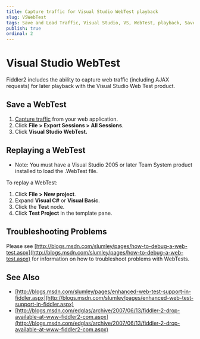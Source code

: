```yaml
---
title: Capture traffic for Visual Studio WebTest playback
slug: VSWebTest
tags: Save and Load Traffic, Visual Studio, VS, WebTest, playback, Save
publish: true
ordinal: 2
---
```


Visual Studio WebTest
=====================

Fiddler2 includes the ability to capture web traffic (including AJAX requests) for later playback with the Visual Studio Web Test product.

Save a WebTest
--------------

1. [Capture traffic][1] from your web application. 
2. Click **File > Export Sessions > All Sessions**. 
3. Click **Visual Studio WebTest.**

Replaying a WebTest
-------------------

+ Note: You must have a Visual Studio 2005 or later Team System product installed to load the .WebTest file.

To replay a WebTest:

1. Click **File > New project**.
2. Expand **Visual C#** or **Visual Basic**.
3. Click the **Test** node.
4. Click **Test Project** in the template pane.

Troubleshooting Problems
------------------------

Please see [http://blogs.msdn.com/slumley/pages/how-to-debug-a-web-test.aspx](http://blogs.msdn.com/slumley/pages/how-to-debug-a-web-test.aspx) for information on how to troubleshoot problems with WebTests.

See Also
--------

+ [http://blogs.msdn.com/slumley/pages/enhanced-web-test-support-in-fiddler.aspx](http://blogs.msdn.com/slumley/pages/enhanced-web-test-support-in-fiddler.aspx)  
+ [http://blogs.msdn.com/edglas/archive/2007/06/13/fiddler-2-drop-available-at-www-fiddler2-com.aspx](http://blogs.msdn.com/edglas/archive/2007/06/13/fiddler-2-drop-available-at-www-fiddler2-com.aspx)

[1]: ../../Observe-Traffic/Tasks/CaptureWebTraffic.md